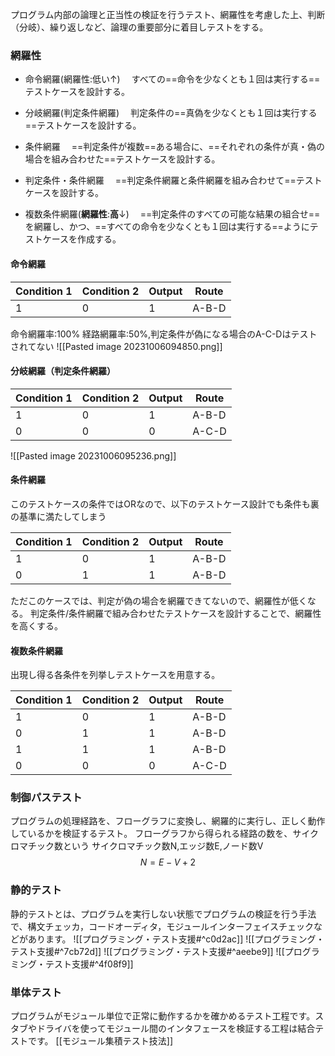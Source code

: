 プログラム内部の論理と正当性の検証を行うテスト、網羅性を考慮した上、判断（分岐）、繰り返しなど、論理の重要部分に着目しテストをする。

### 網羅性
- 命令網羅(網羅性:低い↑)
　すべての==命令を少なくとも１回は実行する==テストケースを設計する。

- 分岐網羅(判定条件網羅)
　判定条件の==真偽を少なくとも１回は実行する==テストケースを設計する。

- 条件網羅
　==判定条件が複数==ある場合に、==それぞれの条件が真・偽の場合を組み合わせた==テストケースを設計する。

- 判定条件・条件網羅
　==判定条件網羅と条件網羅を組み合わせて==テストケースを設計する。

- 複数条件網羅(**網羅性**:**高**↓)
　==判定条件のすべての可能な結果の組合せ==を網羅し、かつ、==すべての命令を少なくとも１回は実行する==ようにテストケースを作成する。

#### 命令網羅

| Condition 1 | Condition 2 | Output | Route |
| ----------- | ----------- | ------ | ----- |
| 1           | 0           | 1      | A-B-D | 

命令網羅率:100%
経路網羅率:50%,判定条件が偽になる場合のA-C-Dはテストされてない
![[Pasted image 20231006094850.png]]

#### 分岐網羅（判定条件網羅）

| Condition 1 | Condition 2 | Output | Route |
| ----------- | ----------- | ------ | ----- |
| 1           | 0           | 1      | A-B-D |
| 0           | 0           | 0      | A-C-D | 


![[Pasted image 20231006095236.png]]

#### 条件網羅
このテストケースの条件ではORなので、以下のテストケース設計でも条件も裏の基準に満たしてしまう

| Condition 1 | Condition 2 | Output | Route |
| ----------- | ----------- | ------ | ----- |
| 1           | 0           | 1      | A-B-D |
| 0           | 1           | 1      | A-B-D | 

ただこのケースでは、判定が偽の場合を網羅できてないので、網羅性が低くなる。
判定条件/条件網羅で組み合わせたテストケースを設計することで、網羅性を高くする。

#### 複数条件網羅
出現し得る各条件を列挙しテストケースを用意する。

| Condition 1 | Condition 2 | Output | Route |
| ----------- | ----------- | ------ | ----- |
| 1           | 0           | 1      | A-B-D |
| 0           | 1           | 1      | A-B-D |
| 1           | 1           | 1      | A-B-D |
| 0           | 0           | 0      | A-C-D | 



### 制御パステスト
プログラムの処理経路を、フローグラフに変換し、網羅的に実行し、正しく動作しているかを検証するテスト。
フローグラフから得られる経路の数を、サイクロマチック数という
サイクロマチック数N,エッジ数E,ノード数V
$$N=E-V+2$$

### 静的テスト
静的テストとは、プログラムを実行しない状態でプログラムの検証を行う手法で、構文チェッカ，コードオーディタ，モジュールインターフェイスチェックなどがあります。
![[プログラミング・テスト支援#^c0d2ac]] 
![[プログラミング・テスト支援#^7cb72d]] 
![[プログラミング・テスト支援#^aeebe9]]
![[プログラミング・テスト支援#^4f08f9]]

### 単体テスト
プログラムがモジュール単位で正常に動作するかを確かめるテスト工程です。スタブやドライバを使ってモジュール間のインタフェースを検証する工程は結合テストです。
[[モジュール集積テスト技法]]
